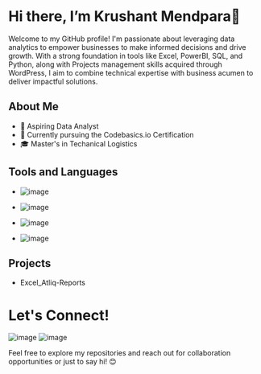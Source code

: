 # **Hi there, I’m Krushant Mendpara👋**


Welcome to my GitHub profile! I'm passionate about leveraging data analytics to empower businesses to make informed decisions and drive growth. With a strong foundation in tools like Excel, PowerBI, SQL, and Python, along with Projects management skills acquired through WordPress, I aim to combine technical expertise with business acumen to deliver impactful solutions.

## **About Me**
- 💼 Aspiring Data Analyst
- 🌱 Currently pursuing the Codebasics.io Certification
- 🎓 Master's in Techanical Logistics

## **Tools and Languages**
- ![image](https://github.com/user-attachments/assets/7925e156-5332-46cc-955d-7c730b054940)

- ![image](https://github.com/user-attachments/assets/3de34ebc-8b0e-4270-88a8-68a26605b354)

- ![image](https://github.com/user-attachments/assets/47195ea4-ba25-40eb-9c34-fda62d28c454)

- ![image](https://github.com/user-attachments/assets/2599eb59-1c4b-4d05-82e7-ded061f96aa4)

## **Projects**
- Excel_Atliq-Reports

# **Let's Connect!**

![image](https://github.com/user-attachments/assets/0c4a0324-8160-4b04-b4ec-484fa0f87c4a)
![image](https://github.com/user-attachments/assets/28b3ea13-4add-4524-8ff2-e67f76fd01d9)

Feel free to explore my repositories and reach out for collaboration opportunities or just to say hi! 😊
